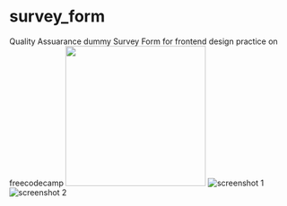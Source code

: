 # survey_form

Quality Assuarance dummy Survey Form for frontend design practice on freecodecamp
<img src="./screenshots/Capture1.png" width="250px" height="250px" alt="">
![screenshot 1](https://github.com/Sciederrick/survey_form/blob/master/screenshots/Capture.PNG=350X400)
![screenshot 2](https://github.com/Sciederrick/survey_form/blob/master/screenshots/Capture2.PNG=350X400)

